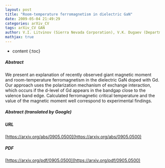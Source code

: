 ```yaml
---
layout: post
title: "Room-temperature ferromagnetism in dielectric GaN"
date: 2009-05-04 21:49:29
categories: arXiv_CV
tags: arXiv_CV GAN
author: V.I. Litvinov (Sierra Nevada Corporation), V.K. Dugaev (Department of Physics, Rzeszow University of Technology 35-959 Rzeszow, Poland)
mathjax: true
---
```


* content
{:toc}

##### Abstract
We present an explanation of recently observed giant magnetic moment and room-temperature ferromagnetism in the dielectric GaN doped with Gd. Our approach uses the polarization mechanism of exchange interaction, which occurs if the d-level of Gd appears in the bandgap close to the valence band edge. Calculated ferromagnetic critical temperature and the value of the magnetic moment well correspond to experimental findings.

##### Abstract (translated by Google)


##### URL
[https://arxiv.org/abs/0905.0500](https://arxiv.org/abs/0905.0500)

##### PDF
[https://arxiv.org/pdf/0905.0500](https://arxiv.org/pdf/0905.0500)

